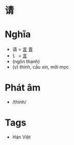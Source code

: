 # 请

# Nghĩa
* 请 = [言](言.md) [青](青.md)
* 讠 = [言](言.md)
* (ngôn thanh)
* (v) thỉnh, cầu xin, mời mọc

# Phát âm
* /thỉnh/

# Tags
* Hán Việt

<script>window.HANZI_FIELD='请';</script>
